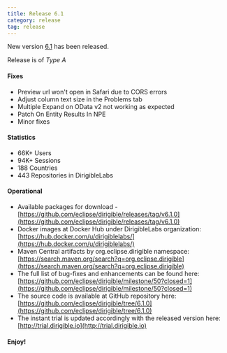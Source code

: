 ```yaml
---
title: Release 6.1
category: release
tag: release
---
```


New version [6.1](https://github.com/eclipse/dirigible/releases/tag/v6.1.0) has been released.

Release is of *Type A*

#### Fixes

* Preview url won't open in Safari due to CORS errors
* Adjust column text size in the Problems tab
* Multiple Expand on OData v2 not working as expected
* Patch On Entity Results In NPE
* Minor fixes


#### Statistics

* 66K+ Users
* 94K+ Sessions
* 188 Countries
* 443 Repositories in DirigibleLabs

#### Operational

* Available packages for download - [https://github.com/eclipse/dirigible/releases/tag/v6.1.0](https://github.com/eclipse/dirigible/releases/tag/v6.1.0)
* Docker images at Docker Hub under DirigibleLabs organization:	[https://hub.docker.com/u/dirigiblelabs/](https://hub.docker.com/u/dirigiblelabs/)
* Maven Central artifacts by org.eclipse.dirigible namespace: [https://search.maven.org/search?q=org.eclipse.dirigible](https://search.maven.org/search?q=org.eclipse.dirigible)
* The full list of bug-fixes and enhancements can be found here: [https://github.com/eclipse/dirigible/milestone/50?closed=1](https://github.com/eclipse/dirigible/milestone/50?closed=1)
* The source code is available at GitHub repository here: [https://github.com/eclipse/dirigible/tree/6.1.0](https://github.com/eclipse/dirigible/tree/6.1.0)
* The instant trial is updated accordingly with the released version here: [http://trial.dirigible.io](http://trial.dirigible.io)

#### Enjoy!
